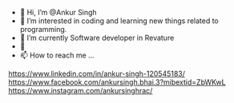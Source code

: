 - 👋 Hi, I’m @Ankur Singh
- 👀 I’m interested in coding and learning new things related to programming.
- 🌱 I’m currently Software developer in Revature
- 💞️ 
- 📫 How to reach me ...

<!---
ankur7310418180/ankur7310418180 is a ✨ special ✨ repository because its `README.md` (this file) appears on your GitHub profile.
You can click the Preview link to take a look at your changes.
--->
https://www.linkedin.com/in/ankur-singh-120545183/
https://www.facebook.com/ankursingh.bhai.3?mibextid=ZbWKwL
https://www.instagram.com/ankursinghrac/
